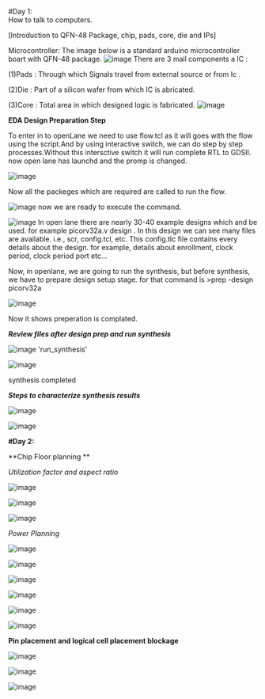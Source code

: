 #Day 1:  
How to talk to computers.

[Introduction to QFN-48 Package, chip, pads, core, die and IPs]

Microcontroller: The image below is a standard arduino microcontroller boart with QFN-48 package.
![image](https://github.com/K-Ganesh-Rao/VSD_VLSI_Soc_design_and_planning/assets/130823089/2b150472-2f50-41fc-a47f-14e5dcdcca63)
There are 3 mail components a IC :

(1)Pads  : Through which Signals  travel from external source or from Ic .

(2)Die  : Part of a silicon wafer from which IC is abricated.

(3)Core : Total area in which designed logic is fabricated.
![image](https://github.com/K-Ganesh-Rao/VSD_VLSI_Soc_design_and_planning/assets/130823089/5139f36f-4e30-40de-aec9-933f62b21184)

**EDA Design Preparation Step**

To enter in to openLane we need to use flow.tcl as it will goes with the flow using the script.And by using interactive switch, we can do step by step processes.Without this intersctive switch it will run complete RTL to GDSII. now open lane has launchd and the promp is changed.

![image](https://github.com/K-Ganesh-Rao/VSD_VLSI_Soc_design_and_planning/assets/130823089/26444ce5-695f-4c6f-9e12-39ef59944047)  

Now all the packeges which are required are called to run the flow.

![image](https://github.com/K-Ganesh-Rao/VSD_VLSI_Soc_design_and_planning/assets/130823089/5e2b2311-f55c-4492-9fc8-b676376b20e2)
now we are ready to execute the command.

![image](https://github.com/K-Ganesh-Rao/VSD_VLSI_Soc_design_and_planning/assets/130823089/bc71338b-1648-4b4a-b185-6180631b4855)
In open lane there are nearly 30-40 example designs which and be used. for example picorv32a.v design . In this design we can see many files are available. i.e., scr, config.tcl, etc. This config.tlc file contains every details about the design. for example, details about enrollment, clock period, clock period port etc...

Now, in openlane, we are going to run the synthesis, but before synthesis, we have to prepare design setup stage. for that command is  >prep -design picorv32a


![image](https://github.com/K-Ganesh-Rao/VSD_VLSI_Soc_design_and_planning/assets/130823089/6d8737c3-3bde-4ae1-a682-c2067a7cc3d6)

Now it shows preperation is complated.

***Review files after design prep and run synthesis***

![image](https://github.com/K-Ganesh-Rao/VSD_VLSI_Soc_design_and_planning/assets/130823089/21199ab9-4e2b-446a-b32b-c1ee40ac0183)
'run_synthesis'

![image](https://github.com/K-Ganesh-Rao/VSD_VLSI_Soc_design_and_planning/assets/130823089/acacf543-67f5-42e1-a364-fe1ce7c6d9c0)

synthesis completed

***Steps to characterize synthesis results***

![image](https://github.com/K-Ganesh-Rao/VSD_VLSI_Soc_design_and_planning/assets/130823089/8cbf562a-1e1b-46fb-b8e2-1ed080d354de)

![image](https://github.com/K-Ganesh-Rao/VSD_VLSI_Soc_design_and_planning/assets/130823089/1793b6ff-5771-46a5-b982-eff812118e26)



**#Day 2:** 

**Chip Floor planning **

*Utilization factor and aspect ratio*

![image](https://github.com/K-Ganesh-Rao/VSD_VLSI_Soc_design_and_planning/assets/130823089/292b43f9-b622-4bc7-a83a-e96d2fbffc7e)

![image](https://github.com/K-Ganesh-Rao/VSD_VLSI_Soc_design_and_planning/assets/130823089/26170472-be38-47a3-a013-c645d93dc788)

![image](https://github.com/K-Ganesh-Rao/VSD_VLSI_Soc_design_and_planning/assets/130823089/5965a314-ee74-40de-8693-c4e0e3f351b7)

*Power Planning*

![image](https://github.com/K-Ganesh-Rao/VSD_VLSI_Soc_design_and_planning/assets/130823089/904e58f6-17cc-4ba2-be4a-810c5322b2e8)

![image](https://github.com/K-Ganesh-Rao/VSD_VLSI_Soc_design_and_planning/assets/130823089/769af649-66fc-4767-a8bd-b6e3bb23a58c)

![image](https://github.com/K-Ganesh-Rao/VSD_VLSI_Soc_design_and_planning/assets/130823089/6aed959c-571d-44e0-b56b-dc5db18984a1)

![image](https://github.com/K-Ganesh-Rao/VSD_VLSI_Soc_design_and_planning/assets/130823089/c289f50a-70a1-4bc5-9e96-e9de40931ee7)

![image](https://github.com/K-Ganesh-Rao/VSD_VLSI_Soc_design_and_planning/assets/130823089/78a76d5e-a40c-4654-90cc-6619ea74a091)

![image](https://github.com/K-Ganesh-Rao/VSD_VLSI_Soc_design_and_planning/assets/130823089/3f6c3e85-92d5-429d-9f61-ff78fb6e60a5)


**Pin placement and logical cell placement blockage**

![image](https://github.com/K-Ganesh-Rao/VSD_VLSI_Soc_design_and_planning/assets/130823089/9e881ac9-419e-4cb6-a19f-119fcaa7c63c)

![image](https://github.com/K-Ganesh-Rao/VSD_VLSI_Soc_design_and_planning/assets/130823089/15969396-718e-4316-9c1a-1087d9e9d7e9)

![image](https://github.com/K-Ganesh-Rao/VSD_VLSI_Soc_design_and_planning/assets/130823089/866889bd-2cea-4b29-bbb6-adf03729c843)







